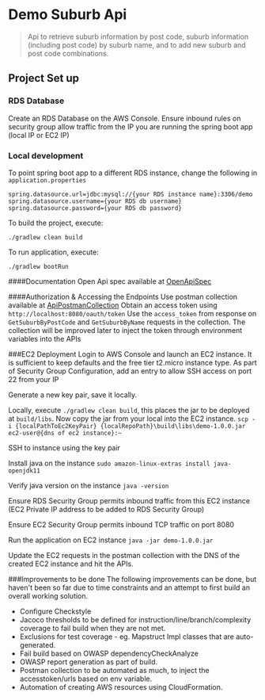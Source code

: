 # Demo Suburb Api
> Api to retrieve suburb information by post code, suburb information (including post code) by suburb name, and to add new suburb and post code combinations.

## Project Set up

### RDS Database
Create an RDS Database on the AWS Console.
Ensure inbound rules on security group allow traffic from the IP you are running the spring boot app (local IP or EC2 IP)

### Local development

To point spring boot app to a different RDS instance, change the following in `application.properties`

`spring.datasource.url=jdbc:mysql://{your RDS instance name}:3306/demo
 spring.datasource.username={your RDS db username}
 spring.datasource.password={your RDS db password}`
 
To build the project, execute:

`./gradlew clean build`

To run application, execute:

`./gradlew bootRun`

####Documentation 
Open Api spec available at [OpenApiSpec](documentation/openapi.yaml)

####Authorization & Accessing the Endpoints
Use postman collection available at [ApiPostmanCollection](postman-collection/Demo-Suburb-Api.postman_collection)
Obtain an access token using `http://localhost:8080/oauth/token` 
Use the `access_token` from response on `GetSuburbByPostCode` and `GetSuburbByName` requests in the collection.
The collection will be improved later to inject the token through environment variables into the APIs

###EC2 Deployment
Login to AWS Console and launch an EC2 instance. It is sufficient to keep defaults and the free tier t2.micro instance type. As part of Security Group Configuration, add an entry to allow SSH access on port 22 from your IP

Generate a new key pair, save it locally. 

Locally, execute `./gradlew clean build`, this places the jar to be deployed at `build/libs`. Now copy the jar from your local into the EC2 instance. 
`scp -i {localPathToEc2KeyPair} {localRepoPath}\build\libs\demo-1.0.0.jar ec2-user@{dns of ec2 instance}:~`

SSH to instance using the key pair

Install java on the instance 
`sudo amazon-linux-extras install java-openjdk11`

Verify java version on the instance
`java -version`

Ensure RDS Security Group permits inbound traffic from this EC2 instance (EC2 Private IP address to be added to RDS Security Group)

Ensure EC2 Security Group permits inbound TCP traffic on port 8080

Run the application on EC2 instance
`java -jar demo-1.0.0.jar`

Update the EC2 requests in the postman collection with the DNS of the created EC2 instance and hit the APIs.

###Improvements to be done
The following improvements can be done, but haven't been so far due to time constraints and an attempt to first build an overall working solution.
- Configure Checkstyle
- Jacoco thresholds to be defined for instruction/line/branch/complexity coverage to fail build when they are not met.
- Exclusions for test coverage - eg. Mapstruct Impl classes that are auto-generated.
- Fail build based on OWASP dependencyCheckAnalyze
- OWASP report generation as part of build.
- Postman collection to be automated as much, to inject the accesstoken/urls based on env variable.
- Automation of creating AWS resources using CloudFormation.